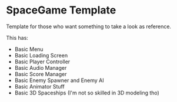 # SpaceGame Template

Template for those who want something to take a look as reference.

This has:

* Basic Menu
* Basic Loading Screen
* Basic Player Controller
* Basic Audio Manager
* Basic Score Manager
* Basic Enemy Spawner and Enemy AI
* Basic Animator Stuff
* Basic 3D Spaceships (I'm not so skilled in 3D modeling tho)
